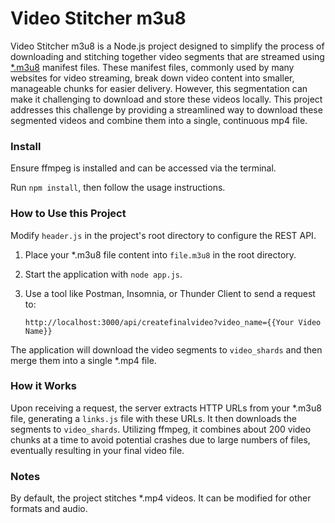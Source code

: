 # Video Stitcher m3u8

Video Stitcher m3u8 is a Node.js project designed to simplify the process of downloading and stitching together video segments that are streamed using [*.m3u8](https://docs.fileformat.com/audio/m3u8/) manifest files. These manifest files, commonly used by many websites for video streaming, break down video content into smaller, manageable chunks for easier delivery. However, this segmentation can make it challenging to download and store these videos locally. This project addresses this challenge by providing a streamlined way to download these segmented videos and combine them into a single, continuous mp4 file.

### Install

Ensure ffmpeg is installed and can be accessed via the terminal.

Run `npm install`, then follow the usage instructions.

### How to Use this Project

Modify `header.js` in the project's root directory to configure the REST API.

1) Place your \*.m3u8 file content into `file.m3u8` in the root directory.

2) Start the application with `node app.js`.

3) Use a tool like Postman, Insomnia, or Thunder Client to send a request to:

    `http://localhost:3000/api/createfinalvideo?video_name={{Your Video Name}}`

The application will download the video segments to `video_shards` and then merge them into a single \*.mp4 file.

### How it Works

Upon receiving a request, the server extracts HTTP URLs from your \*.m3u8 file, generating a `links.js` file with these URLs. It then downloads the segments to `video_shards`. Utilizing ffmpeg, it combines about 200 video chunks at a time to avoid potential crashes due to large numbers of files, eventually resulting in your final video file.

### Notes

By default, the project stitches \*.mp4 videos. It can be modified for other formats and audio.
